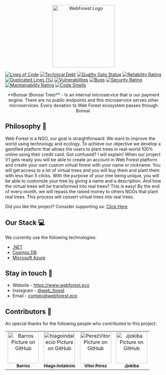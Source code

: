 ﻿
<p align="center">
  <a href="https://www.webforest.eco/" target="blank"><img src="https://www.webforest.eco/images/logo.svg" width="200" alt="WebForest Logo" /></a>
</p>

[![Lines of Code](https://sonarcloud.io/api/project_badges/measure?project=the-web-forest_Forest&metric=ncloc)](https://sonarcloud.io/summary/new_code?id=the-web-forest_Forest)
[![Technical Debt](https://sonarcloud.io/api/project_badges/measure?project=the-web-forest_Forest&metric=sqale_index)](https://sonarcloud.io/summary/new_code?id=the-web-forest_Forest)
[![Quality Gate Status](https://sonarcloud.io/api/project_badges/measure?project=the-web-forest_Forest&metric=alert_status)](https://sonarcloud.io/summary/new_code?id=the-web-forest_Forest)
[![Reliability Rating](https://sonarcloud.io/api/project_badges/measure?project=the-web-forest_Forest&metric=reliability_rating)](https://sonarcloud.io/summary/new_code?id=the-web-forest_Forest)
[![Duplicated Lines (%)](https://sonarcloud.io/api/project_badges/measure?project=the-web-forest_Forest&metric=duplicated_lines_density)](https://sonarcloud.io/summary/new_code?id=the-web-forest_Forest)
[![Vulnerabilities](https://sonarcloud.io/api/project_badges/measure?project=the-web-forest_Forest&metric=vulnerabilities)](https://sonarcloud.io/summary/new_code?id=the-web-forest_Forest)
[![Bugs](https://sonarcloud.io/api/project_badges/measure?project=the-web-forest_Forest&metric=bugs)](https://sonarcloud.io/summary/new_code?id=the-web-forest_Forest)
[![Security Rating](https://sonarcloud.io/api/project_badges/measure?project=the-web-forest_Forest&metric=security_rating)](https://sonarcloud.io/summary/new_code?id=the-web-forest_Forest)
[![Maintainability Rating](https://sonarcloud.io/api/project_badges/measure?project=the-web-forest_Forest&metric=sqale_rating)](https://sonarcloud.io/summary/new_code?id=the-web-forest_Forest)
[![Code Smells](https://sonarcloud.io/api/project_badges/measure?project=the-web-forest_Forest&metric=code_smells)](https://sonarcloud.io/summary/new_code?id=the-web-forest_Forest)

  <p align="center"> **Bonsai (Bonsai Tree)** - Is an internal microservice that is our payment engine. There are no public endpoints and this microservice serves other microservices. Every donation to Web Forest ecosystem passes through Bonsai.</p>
  
## Philosophy 🌳
Web Forest is a NGO, our goal is straightforward: We want to improve the world using technology and ecology.
To achieve our objective we develop a gamified platform that allows the users to plant trees in real-world 100% online using their credit card. Got confused? I will explain! 
When our project V1 gets ready you will be able to create an account in Web Forest platform and create your own custom virtual forest with your name or nickname.
You will get access to a lot of virtual trees and you will buy them and plant them with less than 5 clicks. With the purpose of your tree being unique, you will be able to customize your tree by giving a name and a description.
And how the virtual trees will be transformed into real trees? This is easy! By the end of every month, we will repass the raised money to others NGOs that plant real trees. This process will convert virtual trees into real trees. 

Did you like the project? Consider supporting us: [Click Here](http://apoie.webforest.eco)

## Our Stack 💻

We currently use the following technologies: 

- [.NET](https://dotnet.microsoft.com/en-us/learn/dotnet/what-is-dotnet)
- [Cosmos DB](https://azure.microsoft.com/pt-br/free/cosmos-db/search/?&ef_id=Cj0KCQjwkruVBhCHARIsACVIiOwtPRiQr3cYA3RBv2FgUn4GP419EUL0b1ZpPCkgyHRNIeq4VMoC8sUaAkpfEALw_wcB:G:s&OCID=AID2200154_SEM_Cj0KCQjwkruVBhCHARIsACVIiOwtPRiQr3cYA3RBv2FgUn4GP419EUL0b1ZpPCkgyHRNIeq4VMoC8sUaAkpfEALw_wcB:G:s&gclid=Cj0KCQjwkruVBhCHARIsACVIiOwtPRiQr3cYA3RBv2FgUn4GP419EUL0b1ZpPCkgyHRNIeq4VMoC8sUaAkpfEALw_wcB)
- [Microsoft Azure](https://azure.microsoft.com/pt-br/)


## Stay in touch 📧
- Website - https://www.webforest.eco
- Instagram - [@web_forest](https://www.instagram.com/web_forest/)
- Email - [contato@webforest.eco](mailto:contato@webforest.eco)

## Contributors 🤝

An special thanks for the following people who contributed to this project:
<table>
  <tr>
    <td align="center">
      <a href="https://github.com/Barros42">
        <img src="https://avatars.githubusercontent.com/u/34094891?v=4" width="100px;" alt="Barros Picture on GitHub"/><br>
        <sub>
          <b>Barros</b>
        </sub>
      </a>
    </td>
    <td align="center">
      <a href="https://github.com/hiagoindalecio">
        <img src="https://avatars.githubusercontent.com/u/60201082?v=4" width="100px;" alt="hiagoindalecio Picture on GitHub"/><br>
        <sub>
          <b>Hiago Indalecio</b>
        </sub>
      </a>
    </td>
    <td align="center">
      <a href="https://github.com/PerezVitor">
        <img src="https://avatars.githubusercontent.com/u/45863298?v=4" width="100px;" alt="PerezVitor Picture on GitHub"/><br>
        <sub>
          <b>Vitor Perez</b>
        </sub>
      </a>
    </td>
    <td align="center">
      <a href="https://github.com/Jjokiba">
        <img src="https://avatars.githubusercontent.com/u/53917449?v=4" width="100px;" alt="Jjokiba Picture on GitHub"/><br>
        <sub>
          <b>Jjokiba</b>
        </sub>
      </a>
    </td>
  </tr>
</table>
